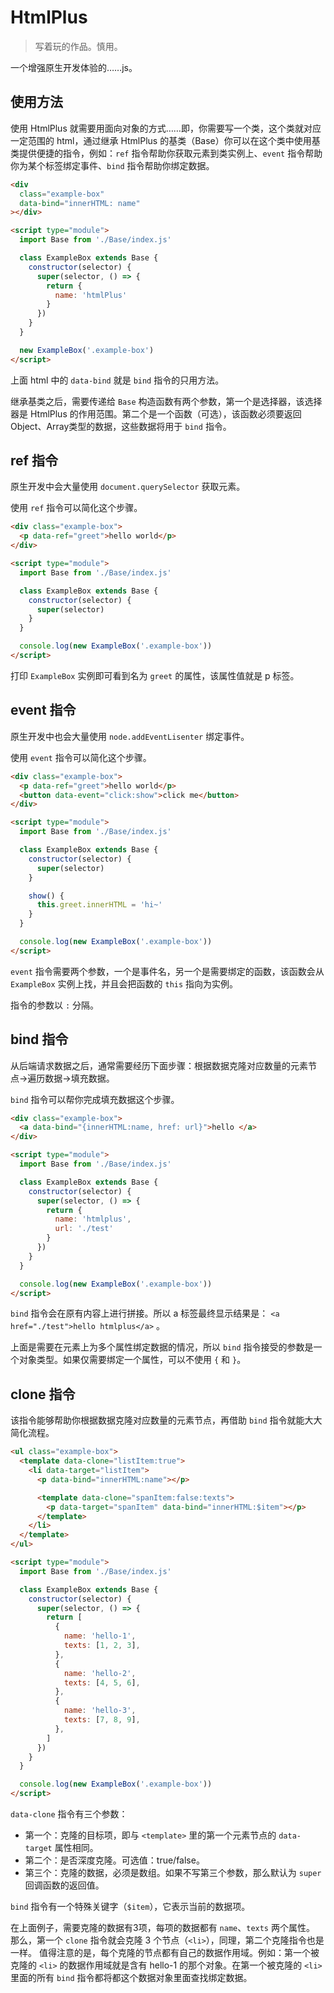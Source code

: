 # HtmlPlus

> 写着玩的作品。慎用。

一个增强原生开发体验的……js。

## 使用方法

使用 HtmlPlus 就需要用面向对象的方式……即，你需要写一个类，这个类就对应一定范围的 html，通过继承 HtmlPlus 的基类（Base）你可以在这个类中使用基类提供便捷的指令，例如：`ref` 指令帮助你获取元素到类实例上、`event` 指令帮助你为某个标签绑定事件、`bind` 指令帮助你绑定数据。

```html
<div 
  class="example-box" 
  data-bind="innerHTML: name"
></div>

<script type="module">
  import Base from './Base/index.js'

  class ExampleBox extends Base {
    constructor(selector) {
      super(selector, () => {
        return {
          name: 'htmlPlus'
        }
      })
    }
  }

  new ExampleBox('.example-box')
</script>
```

上面 html 中的 `data-bind` 就是 `bind` 指令的只用方法。

继承基类之后，需要传递给 `Base` 构造函数有两个参数，第一个是选择器，该选择器是 HtmlPlus 的作用范围。第二个是一个函数（可选），该函数必须要返回Object、Array类型的数据，这些数据将用于 `bind` 指令。

## ref 指令

原生开发中会大量使用 `document.querySelector` 获取元素。

使用 `ref` 指令可以简化这个步骤。

```html
<div class="example-box">
  <p data-ref="greet">hello world</p>
</div>

<script type="module">
  import Base from './Base/index.js'

  class ExampleBox extends Base {
    constructor(selector) {
      super(selector)
    }
  }

  console.log(new ExampleBox('.example-box'))
</script>
```

打印 `ExampleBox` 实例即可看到名为 `greet` 的属性，该属性值就是 p 标签。

## event 指令

原生开发中也会大量使用 `node.addEventLisenter` 绑定事件。

使用 `event` 指令可以简化这个步骤。

```html
<div class="example-box">
  <p data-ref="greet">hello world</p>
  <button data-event="click:show">click me</button>
</div>

<script type="module">
  import Base from './Base/index.js'

  class ExampleBox extends Base {
    constructor(selector) {
      super(selector)
    }

    show() {
      this.greet.innerHTML = 'hi~'
    }
  }

  console.log(new ExampleBox('.example-box'))
</script>
```

`event` 指令需要两个参数，一个是事件名，另一个是需要绑定的函数，该函数会从 `ExampleBox` 实例上找，并且会把函数的 `this` 指向为实例。

指令的参数以 `:` 分隔。

## bind 指令

从后端请求数据之后，通常需要经历下面步骤：根据数据克隆对应数量的元素节点->遍历数据->填充数据。

`bind` 指令可以帮你完成填充数据这个步骤。

```html
<div class="example-box">
  <a data-bind="{innerHTML:name, href: url}">hello </a>
</div>

<script type="module">
  import Base from './Base/index.js'

  class ExampleBox extends Base {
    constructor(selector) {
      super(selector, () => {
        return {
          name: 'htmlplus',
          url: './test'
        }
      })
    }
  }

  console.log(new ExampleBox('.example-box'))
</script>
```

`bind` 指令会在原有内容上进行拼接。所以 a 标签最终显示结果是： `<a href="./test">hello htmlplus</a>` 。

上面是需要在元素上为多个属性绑定数据的情况，所以 `bind` 指令接受的参数是一个对象类型。如果仅需要绑定一个属性，可以不使用 `{` 和 `}`。

## clone 指令

该指令能够帮助你根据数据克隆对应数量的元素节点，再借助 `bind` 指令就能大大简化流程。

```html
<ul class="example-box">
  <template data-clone="listItem:true">
    <li data-target="listItem">
      <p data-bind="innerHTML:name"></p>

      <template data-clone="spanItem:false:texts">
        <p data-target="spanItem" data-bind="innerHTML:$item"></p>
      </template>
    </li>
  </template>
</ul>

<script type="module">
  import Base from './Base/index.js'

  class ExampleBox extends Base {
    constructor(selector) {
      super(selector, () => {
        return [
          {
            name: 'hello-1',
            texts: [1, 2, 3],
          },
          {
            name: 'hello-2',
            texts: [4, 5, 6],
          },
          {
            name: 'hello-3',
            texts: [7, 8, 9],
          },
        ]
      })
    }
  }

  console.log(new ExampleBox('.example-box'))
</script>
```

`data-clone` 指令有三个参数：

- 第一个：克隆的目标项，即与 `<template>` 里的第一个元素节点的 `data-target` 属性相同。
- 第二个：是否深度克隆。可选值：true/false。
- 第三个：克隆的数据，必须是数组。如果不写第三个参数，那么默认为 `super` 回调函数的返回值。

`bind` 指令有一个特殊关键字（`$item`），它表示当前的数据项。

在上面例子，需要克隆的数据有3项，每项的数据都有 `name`、`texts` 两个属性。
那么，第一个 `clone` 指令就会克隆 3 个节点（`<li>`），同理，第二个克隆指令也是一样。
值得注意的是，每个克隆的节点都有自己的数据作用域。例如：第一个被克隆的 `<li>` 的数据作用域就是含有 hello-1 的那个对象。在第一个被克隆的 `<li>` 里面的所有 `bind` 指令都将都这个数据对象里面查找绑定数据。
